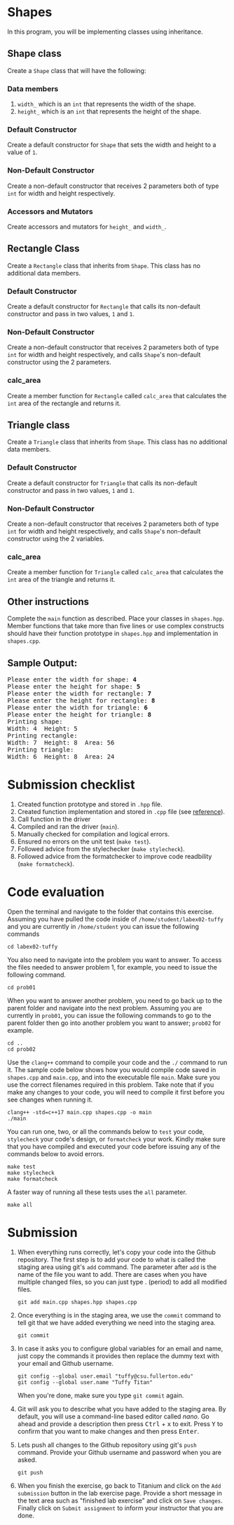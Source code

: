 # Shapes
In this program, you will be implementing classes using inheritance.

## Shape class
Create a `Shape` class that will have the following:

### Data members
1. `width_` which is an `int` that represents the width of the shape.
1. `height_` which is an `int` that represents the height of the shape.

### Default Constructor
Create a default constructor for `Shape` that sets the width and height to a value of `1`.

### Non-Default Constructor
Create a non-default constructor that receives 2 parameters both of type `int` for width and height respectively.

### Accessors and Mutators
Create accessors and mutators for `height_` and `width_`.

## Rectangle Class
Create a `Rectangle` class that inherits from `Shape`. This class has no additional data members.

### Default Constructor
Create a default constructor for `Rectangle` that calls its non-default constructor and pass in two values, `1` and `1`.

### Non-Default Constructor
Create a non-default constructor that receives 2 parameters both of type `int` for width and height respectively, and
calls `Shape`'s non-default constructor using the 2 parameters.

### calc_area
Create a member function for `Rectangle` called `calc_area` that calculates the `int` area of the rectangle and returns it.

## Triangle class
Create a `Triangle` class that inherits from `Shape`. This class has no additional data members.

### Default Constructor
Create a default constructor for `Triangle` that calls its non-default constructor and pass in two values, `1` and `1`.

### Non-Default Constructor
Create a non-default constructor that receives 2 parameters both of type `int` for width and height respectively, and
calls `Shape`'s non-default constructor using the 2 variables.

### calc_area
Create a member function for `Triangle` called `calc_area` that calculates the `int` area of the triangle and returns it.

## Other instructions
Complete the `main` function as described. Place your classes in `shapes.hpp`. Member functions that take more than five lines or use complex constructs should have their function prototype in `shapes.hpp` and implementation in `shapes.cpp`.

## Sample Output:
<pre>
Please enter the width for shape: <b>4</b>
Please enter the height for shape: <b>5</b>
Please enter the width for rectangle: <b>7</b>
Please enter the height for rectangle: <b>8</b>
Please enter the width for triangle: <b>6</b>
Please enter the height for triangle: <b>8</b>
Printing shape:
Width: 4  Height: 5
Printing rectangle:
Width: 7  Height: 8  Area: 56
Printing triangle:
Width: 6  Height: 8  Area: 24
</pre>

# Submission checklist
1. Created function prototype and stored in `.hpp` file.
1. Created function implementation and stored in `.cpp` file (see [reference](https://github.com/ILXL-guides/function-file-organization)).
1. Call function in the driver
1. Compiled and ran the driver (`main`).
1. Manually checked for compilation and logical errors.
1. Ensured no errors on the unit test (`make test`).
1. Followed advice from the stylechecker (`make stylecheck`).
1. Followed advice from the formatchecker to improve code readbility (`make formatcheck`).

# Code evaluation
Open the terminal and navigate to the folder that contains this exercise. Assuming you have pulled the code inside of `/home/student/labex02-tuffy` and you are currently in `/home/student` you can issue the following commands

```
cd labex02-tuffy
```

You also need to navigate into the problem you want to answer. To access the files needed to answer problem 1, for example, you need to issue the following command.

```
cd prob01
```

When you want to answer another problem, you need to go back up to the parent folder and navigate into the next problem. Assuming you are currently in `prob01`, you can issue the following commands to go to the parent folder then go into another problem you want to answer; `prob02` for example.

```
cd ..
cd prob02
```

Use the `clang++` command to compile your code and the `./` command to run it. The sample code below shows how you would compile code saved in `shapes.cpp` and `main.cpp`, and into the executable file `main`. Make sure you use the correct filenames required in this problem.  Take note that if you make any changes to your code, you will need to compile it first before you see changes when running it.

```
clang++ -std=c++17 main.cpp shapes.cpp -o main
./main
```

You can run one, two, or all the commands below to `test` your code, `stylecheck` your code's design, or `formatcheck` your work. Kindly make sure that you have compiled and executed your code before issuing any of the commands below to avoid errors.

```
make test
make stylecheck
make formatcheck
```

A faster way of running all these tests uses the `all` parameter.

```
make all
```

# Submission
1. When everything runs correctly,  let's copy your code into the Github repository. The first step is to add your code to what is called the staging area using git's `add` command. The parameter after `add` is the name of the file you want to add. There are cases when you have multiple changed files, so you can just type . (period) to add all modified files.

    ```
    git add main.cpp shapes.hpp shapes.cpp
    ```
1. Once everything is in the staging area, we use the `commit` command to tell git that we have added everything we need into the staging area.

    ```
    git commit
    ```
1. In case it asks you  to configure global variables for an email and name, just copy the commands it provides then replace the dummy text with your email and Github username.

    ```
    git config --global user.email "tuffy@csu.fullerton.edu"
    git config --global user.name "Tuffy Titan"
    ```
    When you're done, make sure you type `git commit` again.    
1. Git will ask you to describe what you have added to the staging area. By default, you will use a command-line based editor called *nano*. Go ahead and provide a description then press <kbd>Ctrl</kbd> + <kbd>x</kbd> to exit. Press <kbd>Y</kbd> to confirm that you want to make changes and then press <kbd>Enter</kbd>.
1. Lets push all changes to the Github repository using git's `push` command. Provide your Github username and password when you are asked.

    ```
    git push
    ```
1. When you finish the exercise, go back to Titanium and click on the `Add submission` button in the lab exercise page. Provide a short message in the text area such as "finished lab exercise" and click on `Save changes`. Finally click on `Submit assignment` to inform your instructor that you are done.
